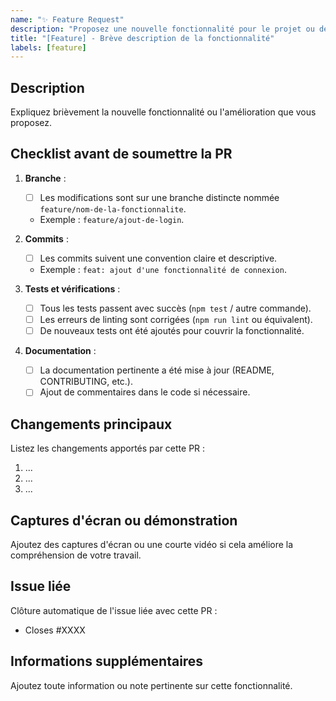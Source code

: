 ```yaml
---
name: "✨ Feature Request"
description: "Proposez une nouvelle fonctionnalité pour le projet ou détaillez les améliorations."
title: "[Feature] - Brève description de la fonctionnalité"
labels: [feature]
---
```


## Description
Expliquez brièvement la nouvelle fonctionnalité ou l'amélioration que vous proposez.

## Checklist avant de soumettre la PR

1. **Branche** :
   - [ ] Les modifications sont sur une branche distincte nommée `feature/nom-de-la-fonctionnalite`.
   - Exemple : `feature/ajout-de-login`.

2. **Commits** :
   - [ ] Les commits suivent une convention claire et descriptive.
   - Exemple : `feat: ajout d'une fonctionnalité de connexion`.

3. **Tests et vérifications** :
   - [ ] Tous les tests passent avec succès (`npm test` / autre commande).
   - [ ] Les erreurs de linting sont corrigées (`npm run lint` ou équivalent).
   - [ ] De nouveaux tests ont été ajoutés pour couvrir la fonctionnalité.

4. **Documentation** :
   - [ ] La documentation pertinente a été mise à jour (README, CONTRIBUTING, etc.).
   - [ ] Ajout de commentaires dans le code si nécessaire.

## Changements principaux
Listez les changements apportés par cette PR :
1. ...
2. ...
3. ...

## Captures d'écran ou démonstration
Ajoutez des captures d'écran ou une courte vidéo si cela améliore la compréhension de votre travail.

## Issue liée
Clôture automatique de l'issue liée avec cette PR :
- Closes #XXXX

## Informations supplémentaires
Ajoutez toute information ou note pertinente sur cette fonctionnalité.
